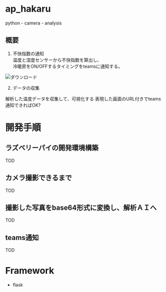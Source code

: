 # ap_hakaru
python - camera - analysis

## 概要

1. 不快指数の通知  
温度と湿度センサーから不快指数を算出し、  
冷暖房をON/OFFするタイミングをteamsに通知する。  

![ダウンロード](https://user-images.githubusercontent.com/26809782/115475096-dc8e7c00-a279-11eb-8ebb-c75a1e9115d4.png)

2. データの収集

解析した温度データを収集して、可視化する
表現した画面のURL付きでteams通知できればOK?

# 開発手順

## ラズベリーパイの開発環境構築
TOD

## カメラ撮影できるまで
TOD

## 撮影した写真をbase64形式に変換し、解析ＡＩへ
TOD

## teams通知
TOD

# Framework

- flask

